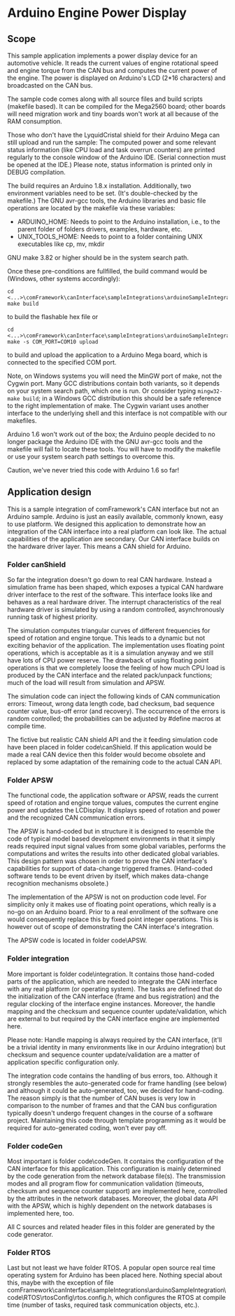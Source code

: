 Arduino Engine Power Display
============================

Scope
-----

This sample application implements a power display device for an
automotive vehicle. It reads the current values of engine rotational speed
and engine torque from the CAN bus and computes the current power of the
engine. The power is displayed on Arduino's LCD (2*16 characters) and
broadcasted on the CAN bus.

The sample code comes along with all source files and build scripts
(makefile based). It can be compiled for the Mega2560 board; other boards
will need migration work and tiny boards won't work at all because of the
RAM consumption.

Those who don't have the LyquidCristal shield for their Arduino Mega can
still upload and run the sample: The computed power and some relevant
status information (like CPU load and task overrun counters) are printed
regularly to the console window of the Arduino IDE. (Serial connection
must be opened at the IDE.) Please note, status information is printed
only in DEBUG compilation.

The build requires an Arduino 1.8.x installation. Additionally, two
environment variables need to be set. (It's double-checked by the
makefile.) The GNU avr-gcc tools, the Arduino libraries and basic file
operations are located by the makefile via these variables:

- ARDUINO_HOME: Needs to point to the Arduino installation, i.e., to
  the parent folder of folders drivers, examples, hardware, etc.
- UNIX_TOOLS_HOME: Needs to point to a folder containing UNIX
  executables like cp, mv, mkdir 

GNU make 3.82 or higher should be in the system search path.

Once these pre-conditions are fullfilled, the build command would be
(Windows, other systems accordingly):

~~~~~~~~~~~~~~~~~~~
cd <...>\comFramework\canInterface\sampleIntegrations\arduinoSampleIntegration
make build
~~~~~~~~~~~~~~~~~~~

to build the flashable hex file or 

~~~~~~~~~~~~~~~~~~~
cd <...>\comFramework\canInterface\sampleIntegrations\arduinoSampleIntegration
make -s COM_PORT=COM10 upload
~~~~~~~~~~~~~~~~~~~

to build and upload the application to a Arduino Mega board, which is
connected to the specified COM port.

Note, on Windows systems you will need the MinGW port of make, not the
Cygwin port. Many GCC distributions contain both variants, so it depends
on your system search path, which one is run. Or consider typing
`mingw32-make build`; in a Windows GCC distribution this should be a safe
reference to the right implementation of make. The Cygwin variant uses
another interface to the underlying shell and this interface is not
compatible with our makefiles.

Arduino 1.6 won't work out of the box; the Arduino people decided to no
longer package the Arduino IDE with the GNU avr-gcc tools and the makefile
will fail to locate these tools. You will have to modify the makefile or
use your system search path settings to overcome this.

Caution, we've never tried this code with Arduino 1.6 so far!


Application design
------------------

This is a sample integration of comFramework's CAN interface but not an
Arduino sample. Arduino is just an easily available, commonly known, easy
to use platform. We designed this application to demonstrate how an
integration of the CAN interface into a real platform can look like. The
actual capabilities of the application are secondary. Our CAN interface
builds on the hardware driver layer. This means a CAN shield for Arduino.

### Folder canShield ###

So far the integration doesn't go down to real CAN hardware. Instead a
simulation frame has been shaped, which exposes a typical CAN hardware
driver interface to the rest of the software. This interface looks like
and behaves as a real hardware driver. The interrupt characteristics of
the real hardware driver is simulated by using a random controlled,
asynchronously running task of highest priority.

The simulation computes triangular curves of different frequencies for
speed of rotation and engine torque. This leads to a dynamic but not
exciting behavior of the application. The implementation uses floating
point operations, which is acceptable as it is a simulation anyway and we
still have lots of CPU power reserve. The drawback of using floating point
operations is that we completely loose the feeling of how much CPU load is
produced by the CAN interface and the related pack/unpack functions; much
of the load will result from simulation and APSW.

The simulation code can inject the following kinds of CAN communication
errors: Timeout, wrong data length code, bad checksum, bad sequence
counter value, bus-off error (and recovery). The occurrence of the errors is
random controlled; the probabilities can be adjusted by #define macros at
compile time.

The fictive but realistic CAN shield API and the it feeding simulation
code have been placed in folder code\\canShield. If this application would
be made a real CAN device then this folder would become obsolete and
replaced by some adaptation of the remaining code to the actual CAN API.

### Folder APSW ###

The functional code, the application software or APSW, reads the current
speed of rotation and engine torque values, computes the current engine
power and updates the LCDisplay. It displays speed of rotation and power
and the recognized CAN communication errors.

The APSW is hand-coded but in structure it is designed to resemble the
code of typical model based development environments in that it simply
reads required input signal values from some global variables, performs
the computations and writes the results into other dedicated global
variables. This design pattern was chosen in order to prove the CAN
interface's capabilities for support of data-change triggered frames.
(Hand-coded software tends to be event driven by itself, which makes
data-change recognition mechanisms obsolete.)

The implementation of the APSW is not on production code level. For
simplicity only it makes use of floating point operations, which really is
a no-go on an Arduino board. Prior to a real enrollment of the software one
would consequently replace this by fixed point integer operations. This is
however out of scope of demonstrating the CAN interface's integration.

The APSW code is located in folder code\\APSW.

### Folder integration ###

More important is folder code\\integration. It contains those hand-coded
parts of the application, which are needed to integrate the CAN interface
with any real platform (or operating system). The tasks are defined that
do the initialization of the CAN interface (frame and bus registration)
and the regular clocking of the interface engine instances. Moreover, the
handle mapping and the checksum and sequence counter update/validation,
which are external to but required by the CAN interface engine are
implemented here.

Please note: Handle mapping is always required by the CAN interface,
(it'll be a trivial identity in many environments like in our Arduino
integration) but checksum and sequence counter update/validation are a
matter of application specific configuration only.

The integration code contains the handling of bus errors, too. Although it
strongly resembles the auto-generated code for frame handling (see below)
and although it could be auto-generated, too, we decided for hand-coding.
The reason simply is that the number of CAN buses is very low in
comparison to the number of frames and that the CAN bus configuration
typically doesn't undergo frequent changes in the course of a software
project. Maintaining this code through template programming as it would be
required for auto-generated coding, won't ever pay off.

### Folder codeGen ###

Most important is folder code\\codeGen. It contains the configuration of
the CAN interface for this application. This configuration is mainly
determined by the code generation from the network database file(s). The
transmission modes and all program flow for communication validation
(timeouts, checksum and sequence counter support) are implemented here,
controlled by the attributes in the network databases. Moreover, the
global data API with the APSW, which is highly dependent on the network
databases is implemented here, too.

All C sources and related header files in this folder are generated by the
code generator.

### Folder RTOS ###

Last but not least we have folder RTOS. A popular open source real time
operating system for Arduino has been placed here. Nothing special about
this, maybe with the exception of file
comFramework\\canInterface\\sampleIntegrations\\arduinoSampleIntegration\\code\\RTOS\\rtosConfig\\rtos.config.h,
which configures the RTOS at compile time (number of tasks, required task
communication objects, etc.).
